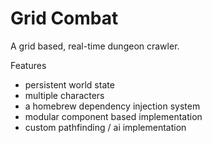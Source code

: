 # Grid Combat
A grid based, real-time dungeon crawler.

Features
- persistent world state
- multiple characters
- a homebrew dependency injection system
- modular component based implementation
- custom pathfinding / ai implementation
